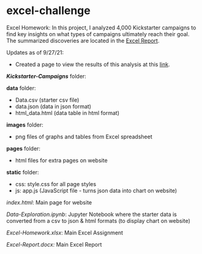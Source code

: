 # excel-challenge
Excel Homework: In this project, I analyzed 4,000 Kickstarter campaigns to find key insights on what types of campaigns ultimately reach their goal. The summarized discoveries are located in the [Excel Report](./Excel-Report.docx).

Updates as of 9/27/21:
- Created a page to view the results of this analysis at this [link](https://juliabrunett.github.io/excel-challenge/Kickstarter-Campaigns/index.html).

***Kickstarter-Campaigns*** folder:

**data** folder:
- Data.csv (starter csv file)
- data.json (data in json format)
- html_data.html (data table in html format)

**images** folder:
- png files of graphs and tables from Excel spreadsheet

**pages** folder:
- html files for extra pages on website

**static** folder:
- css: style.css for all page styles
- js: app.js (JavaScript file - turns json data into chart on website)

*index.html*: Main page for website

*Data-Exploration.ipynb*: Jupyter Notebook where the starter data is converted from a csv to json & html formats (to display chart on website)

*Excel-Homework.xlsx*: Main Excel Assignment

*Excel-Report.docx:* Main Excel Report